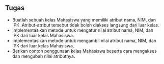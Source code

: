 ## Tugas
- Buatlah sebuah kelas Mahasiswa yang memiliki atribut nama, NIM, dan IPK. Atribut-atribut tersebut tidak boleh diakses langsung dari luar kelas.
- Implementasikan metode untuk mengatur nilai atribut nama, NIM, dan IPK dari luar kelas Mahasiswa.
- Implementasikan metode untuk mengambil nilai atribut nama, NIM, dan IPK dari luar kelas Mahasiswa.
- Berikan contoh penggunaan kelas Mahasiswa beserta cara mengakses dan mengubah nilai atributnya.
